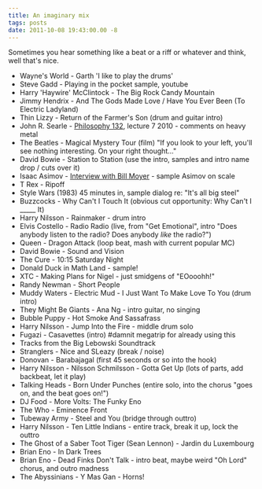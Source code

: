 ```yaml
---
title: An imaginary mix
tags: posts
date: 2011-10-08 19:43:00.00 -8
---
```


Sometimes you hear something like a beat or a riff or whatever and think, well that's nice.

* Wayne's World - Garth 'I like to play the drums'
* Steve Gadd - Playing in the pocket sample, youtube
* Harry 'Haywire' McClintock - The Big Rock Candy Mountain
* Jimmy Hendrix - And The Gods Made Love / Have You Ever Been (To Electric Ladyland)
* Thin Lizzy - Return of the Farmer's Son (drum and guitar intro)
* John R. Searle - [Philosophy 132](http://webcast.berkeley.edu/course_details_new.php?seriesid=2010-B-67280), lecture 7 2010 - comments on heavy metal
* The Beatles - Magical Mystery Tour (film) "If you look to your left, you'll see nothing interesting. On your right thought…"
* David Bowie - Station to Station (use the intro, samples and intro name drop / cuts over it)
* Isaac Asimov - [Interview with Bill Moyer](http://www.pbs.org/moyers/journal/blog/2008/03/bill_moyers_rewind_isaac_asimo_1.html) - sample Asimov on scale
* T Rex - Ripoff
* Style Wars (1983) 45 minutes in, sample dialog re: "It's all big steel"
* Buzzcocks - Why Can't I Touch It (obvious cut opportunity: Why Can't I _____ It)
* Harry Nilsson - Rainmaker - drum intro
* Elvis Costello - Radio Radio (live, from "Get Emotional", intro "Does anybody listen to the radio? Does anybody _like_ the radio?")
* Queen - Dragon Attack (loop beat, mash with current popular MC)
* David Bowie - Sound and Vision
* The Cure - 10:15 Saturday Night
* Donald Duck in Math Land - sample!
* XTC - Making Plans for Nigel - just smidgens of "EOooohh!"
* Randy Newman - Short People
* Muddy Waters - Electric Mud - I Just Want To Make Love To You (drum intro)
* They Might Be Giants - Ana Ng - intro guitar, no singing
* Bubble Puppy - Hot Smoke And Sassafrass
* Harry Nilsson - Jump Into the Fire - middle drum solo
* Fugazi - Casavettes (intro) #damnit megatrip for already using this
* Tracks from the Big Lebowski Soundtrack
* Stranglers - Nice and SLeazy (break / noise)
* Donovan - Barabajagal (first 45 seconds or so into the hook)
* Harry Nilsson - Nilsson Schmilsson - Gotta Get Up (lots of parts, add backbeat, let it play)
* Talking Heads - Born Under Punches (entire solo, into the chorus "goes on, and the beat goes on!")
* DJ Food - More Volts: The Funky Eno
* The Who - Eminence Front
* Tubeway Army - Steel and You (bridge through outtro)
* Harry Nilsson - Ten Little Indians - entire track, break it up, lock the outtro
* The Ghost of a Saber Toot Tiger (Sean Lennon) - Jardin du Luxembourg
* Brian Eno - In Dark Trees
* Brian Eno - Dead Finks Don't Talk - intro beat, maybe weird "Oh Lord" chorus, and outro madness
* The Abyssinians - Y Mas Gan - Horns!